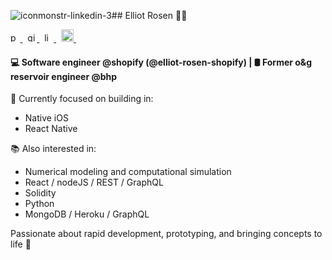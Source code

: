 ![iconmonstr-linkedin-3](https://github.com/elliot-rosen/elliot-rosen/assets/56521664/8c2b9aaa-ff61-42ca-a178-f7673c307149)## Elliot Rosen 👨🏻‍
<p>
    <a href="https://www.elliotrosen.dev/" rel="nofollow noreferrer">
    <img width=15.5 height=15.5 src="https://user-images.githubusercontent.com/56521664/210171488-52c78f53-e9c2-43ec-9d71-4853f3160811.png" alt="personal website">
  </a>&nbsp;
  <a href="https://github.com/elliot-rosen" rel="nofollow noreferrer">
    <img width=15 height=15 src="https://user-images.githubusercontent.com/56521664/205449109-3053d8fa-8788-4f4b-a74b-630d574dd65b.png" alt="github">
  </a>&nbsp;
  <a href="https://www.linkedin.com/in/elliot-rosen-tx" rel="nofollow noreferrer">
      <img width=15 height=15  src="[https://i.stack.imgur.com/gVE0j.png](https://github.com/elliot-rosen/elliot-rosen/assets/56521664/e4ea6831-7b74-4545-ab3f-835e0ec0e9e7)" alt="linkedin">  
  </a>&nbsp;
  <a href="https://stackoverflow.com/users/14665527/elliot" rel="nofollow noreferrer">
    <img width=20 height=20 src="https://user-images.githubusercontent.com/56521664/205448630-804ca0bf-0bdf-4a42-ada8-3f38c10d729f.png" alt="stack overflow">
  </a>&nbsp;
</p>

#### 💻 Software engineer @shopify (@elliot-rosen-shopify) | 🛢 Former o&g reservoir engineer @bhp

🔮 Currently focused on building in:
- Native iOS
- React Native

📚 Also interested in:
- Numerical modeling and computational simulation
- React / nodeJS / REST / GraphQL
- Solidity
- Python
- MongoDB / Heroku / GraphQL

Passionate about rapid development, prototyping, and bringing concepts to life 🌱

